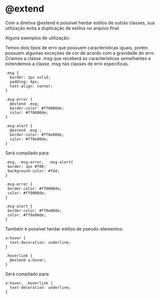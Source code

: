 # @extend

Com a diretiva @extend é possível herdar estilos de outras classes, sua utilização evita a duplicação de estilos no arquivo final.

Alguns exemplos de utilização:

Temos dois tipos de erro que possuem características iguais, porém possuem algumas exceções de cor de acordo com a gravidade do erro.
Criamos a classe .msg que receberá as características semelhantes e extendemos a classe .msg nas classes de erro específicas.

```
.msg {
  border: 1px solid;
  padding: 4px;
  text-align: center;
}

.msg-error {
  @extend .msg;
  border-color: #ff0000de;
  color: #ff0000de;
}

.msg-alert {
  @extend .msg ;
  border-color: #ff8e00de;
  color: #ff8e00de;
}
```

Será compilado para:

```
.msg, .msg-error,  .msg-alert{
 border: 1px #f00;
 background-color: #fdd;
}

.msg-error {
 border-color: #ff0000de;
 color: #ff0000de;
}

.msg-alert {
 border-color: #ff8e00de;
 color: #ff8e00de;
}
```

Também é possível herdar estilos de pseudo-elementos:

```
a:hover {
  text-decoration: underline;
}

.hoverlink {
  @extend a:hover;
}
```

Será compilado para:

```
a:hover, .hoverlink {
  text-decoration: underline;
}
```

